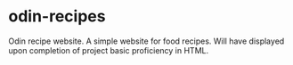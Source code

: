 # odin-recipes
Odin recipe website. A simple website for food recipes. Will have displayed upon completion of project basic proficiency in HTML.
